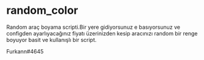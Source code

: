 # random_color
Random araç boyama scripti.Bir yere gidiyorsunuz e basıyorsunuz ve configden ayarlıyacağınız fiyatı üzerinizden kesip aracınızı random bir renge boyuyor basit ve kullanışlı bir script.
 
Furkann#4645
